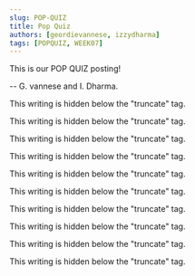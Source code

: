 ```yaml
---
slug: POP-QUIZ
title: Pop Quiz
authors: [geordievannese, izzydharma]
tags: [POPQUIZ, WEEK07]
---
```


This is our POP QUIZ posting!

-- G. vannese and I. Dharma.

<!--truncate-->

This writing is hidden below the "truncate" tag.

This writing is hidden below the "truncate" tag.

This writing is hidden below the "truncate" tag.

This writing is hidden below the "truncate" tag.

This writing is hidden below the "truncate" tag.

This writing is hidden below the "truncate" tag.

This writing is hidden below the "truncate" tag.

This writing is hidden below the "truncate" tag.

This writing is hidden below the "truncate" tag.

This writing is hidden below the "truncate" tag.
